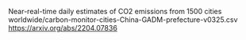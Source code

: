 Near-real-time daily estimates of CO2 emissions from 1500 cities worldwide/carbon-monitor-cities-China-GADM-prefecture-v0325.csv
https://arxiv.org/abs/2204.07836

